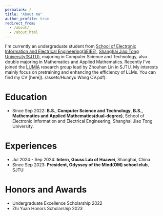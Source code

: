 ```yaml
---
permalink: /
title: "About me"
author_profile: true
redirect_from: 
  - /about/
  - /about.html
---
```


I'm currently an undergraduate student from [School of Electronic Information and Electrical Engineering(SEIEE)](https://www.seiee.sjtu.edu.cn/), [Shanghai Jiao Tong University(SJTU)](https://www.sjtu.edu.cn/), majoring in Computer Science and Technology, also double majoring in Mathematics and Applied Mathematics. Recently I've joined the [LUMIA](https://github.com/LUMIA-Group) research group lead by Zhouhan Lin in SJTU. My interests mainly focus on pretraining and enhancing the efficiency of LLMs. You can find my CV [here](../assets/Huanyu Wang CV.pdf).

Education
======
- Since Sep 2022: **B.S., Computer Science and Technology**, **B.S., Mathematics and Applied Mathematics(dual-degree)**, School of Electronic Information and Electrical Engineering, Shanghai Jiao Tong University.

Experiences
======
- Jul 2024 - Sep 2024: **Intern, Gauss Lab of Huawei**, Shanghai, China
- Since Sep 2023: **President, Odyssey of the Mind(OM) school club**, SJTU

Honors and Awards
======
- Undergraduate Excellence Scholarship 2022
- Zhi Yuan Honors Scholarship 2023
